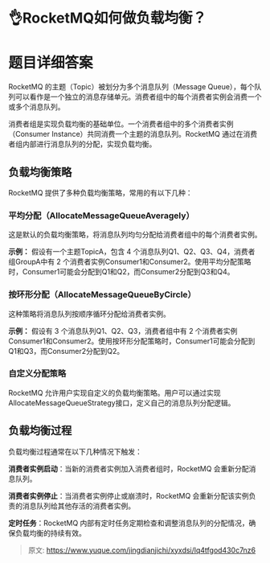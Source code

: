 # 👌RocketMQ如何做负载均衡？

# 题目详细答案
RocketMQ 的主题（Topic）被划分为多个消息队列（Message Queue），每个队列可以看作是一个独立的消息存储单元。消费者组中的每个消费者实例会消费一个或多个消息队列。

消费者组是实现负载均衡的基础单位。一个消费者组中的多个消费者实例（Consumer Instance）共同消费一个主题的消息队列。RocketMQ 通过在消费者组内部进行消息队列的分配，实现负载均衡。

## 负载均衡策略
RocketMQ 提供了多种负载均衡策略，常用的有以下几种：

### 平均分配（AllocateMessageQueueAveragely）
这是默认的负载均衡策略，将消息队列均匀分配给消费者组中的每个消费者实例。

**示例：** 假设有一个主题TopicA，包含 4 个消息队列Q1、Q2、Q3、Q4，消费者组GroupA中有 2 个消费者实例Consumer1和Consumer2。使用平均分配策略时，Consumer1可能会分配到Q1和Q2，而Consumer2分配到Q3和Q4。

### 按环形分配（AllocateMessageQueueByCircle）
这种策略将消息队列按顺序循环分配给消费者实例。

**示例：** 假设有 3 个消息队列Q1、Q2、Q3，消费者组中有 2 个消费者实例Consumer1和Consumer2。使用按环形分配策略时，Consumer1可能会分配到Q1和Q3，而Consumer2分配到Q2。

### 自定义分配策略
RocketMQ 允许用户实现自定义的负载均衡策略。用户可以通过实现AllocateMessageQueueStrategy接口，定义自己的消息队列分配逻辑。

## 负载均衡过程
负载均衡过程通常在以下几种情况下触发：

**消费者实例启动**：当新的消费者实例加入消费者组时，RocketMQ 会重新分配消息队列。

**消费者实例停止**：当消费者实例停止或崩溃时，RocketMQ 会重新分配该实例负责的消息队列给其他存活的消费者实例。

**定时任务**：RocketMQ 内部有定时任务定期检查和调整消息队列的分配情况，确保负载均衡的持续有效。



> 原文: <https://www.yuque.com/jingdianjichi/xyxdsi/lq4tfgod430c7nz6>